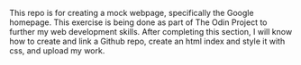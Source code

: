 This repo is for creating a mock webpage, specifically the Google homepage.
This exercise is being done as part of The Odin Project to further my web development skills.
After completing this section, I will know how to create and link a Github repo, create an html index and style it with css, and upload my work. 